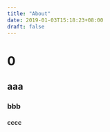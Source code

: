 ```yaml
---
title: "About"
date: 2019-01-03T15:18:23+08:00
draft: false
---
```


# 0

## aaa

### bbb

#### cccc
